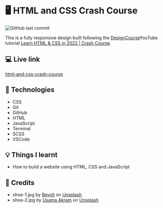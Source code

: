 # :desktop_computer: HTML and CSS Crash Course

![GitHub last commit](https://img.shields.io/github/last-commit/xanderbylo/recipes) 

This is a fully responsive design built following the [DesignCourse](https://designcourse.com)YouTube tutorial [Learn HTML & CSS in 2022 | Crash Course](https://www.youtube.com/watch?v=gXLjWRteuWI).

## :computer: Live link

[html-and-css-crash-course](https://xanderbylo.github.io/html-and-css-crash-course/)

## :floppy_disk: Technologies

* CSS
* Git
* GitHub
* HTML
* JavaScript
* Terminal
* SCSS
* VSCode

## :bulb: Things I learnt

* How to build a website using HTML, CSS and JavaScript

## :page_facing_up: Credits

* shoe-1.jpg by [Revolt](https://unsplash.com/@revolt) on [Unsplash](https://unsplash.com)
* shoe-2.jpg by [Usama Akram](https://unsplash.com/@usama_1248) on [Unsplash](https://unsplash.com)

